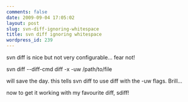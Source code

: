 ```yaml
---
comments: false
date: 2009-09-04 17:05:02
layout: post
slug: svn-diff-ignoring-whitespace
title: svn diff ignoring whitespace
wordpress_id: 239
---
```


svn diff is nice but not very configurable... fear not!

svn diff --diff-cmd diff -x -uw /path/to/file

will save the day. this tells svn diff to use diff with the -uw flags. Brill...

now to get it working with my favourite diff, sdiff!
